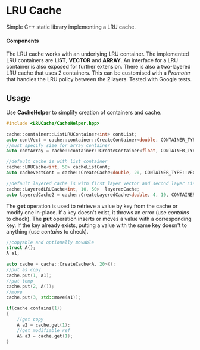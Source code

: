 # LRU Cache
Simple C++ static library implementing a LRU cache.

#### Components
The LRU cache works with an underlying LRU container. The implemented LRU containers are **LIST**, **VECTOR** and **ARRAY**. An interface for a LRU container is also exposed for further extension.
There is also a two-layered LRU cache that uses 2 containers. This can be customised with a _Promoter_ that handles the LRU policy between the 2 layers.
Tested with Google tests.

## Usage
Use **CacheHelper** to simplify creation of containers and cache.
```cpp
#include <LRUCache/CacheHelper.hpp>

cache::container::ListLRUContainer<int> contList;
auto contVect = cache::container::CreateContainer<double, CONTAINER_TYPE::VECTOR>();
//must specify size for array container
auto contArray = cache::container::CreateContainer<float, CONTAINER_TYPE::ARRAY, 5>();

//default cache is with list container
cache::LRUCache<int, 50> cacheListCont;
auto cacheVectCont = cache::CreateCache<double, 20, CONTAINER_TYPE::VECTOR>();

//default layered cache is with first layer Vector and second layer List
cache::LayeredLRUCache<int, 10, 50>  layeredCache;
auto layeredCache2 = cache::CreateLayeredCache<double, 4, 10, CONTAINER_TYPE::ARRAY, CONTAINER_TYPE::VECTOR>(); //or any combination
```
The **get** operation is used to retrieve a value by key from the cache or modify one in-place. If a key doesn't exist, it throws an error (use _contains_ to check). 
The **put** operation inserts or moves a value with a corresponding key. If the key already exists, putting a value with the same key doesn't to anything (use _contains_ to check).

```cpp
//copyable and optionally movable
struct A{};
A a1;

auto cache = cache::CreateCache<A, 20>();
//put as copy
cache.put(1, a1);
//put temp
cache.put(2, A());
//move
cache.put(3, std::move(a1));

if(cache.contains(1))
{
    //get copy
    A a2 = cache.get(1);
    //get modifiable ref
    A& a3 = cache.get(1);
}
```